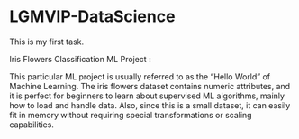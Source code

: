 # LGMVIP-DataScience
This is my first task. 

Iris Flowers Classification ML Project :

This particular ML project is usually referred to as the “Hello World” of Machine Learning. 
The iris flowers dataset contains numeric attributes, and it is perfect for beginners to learn about supervised ML algorithms, 
mainly how to load and handle data. Also, since this is a small dataset, it can easily fit in memory without requiring special 
transformations or scaling capabilities.
